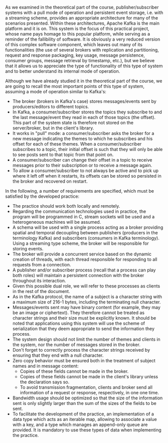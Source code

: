 As we examined in the theoretical part of the course, publisher/subscriber
systems with a pull mode of operation and persistent event storage, i.e. with a
streaming scheme, provides an appropriate architecture for many of the scenarios
presented. Within these architectures, Apache Kafka is the main platform and it
is on. This system is the focus of this practical project, whose name pays
homage to this popular platform, while serving as a reminder of the fallibility
of software. It is obviously a very reduced version of this complex software
component, which leaves out many of its functionalities (the use of several
brokers with replication and partitioning, request and response packaging,
key usage, message persistence, consumer groups, message retrieval by timestamp,
etc.), but we believe that it allows us to appreciate the type of functionality
of this type of system and to better understand its internal mode of operation.


Although we have already studied it in the theoretical part of the course, we
are going to recall the most important points of this type of system, assuming
a mode of operation similar to Kafka's:

- The broker (brokers in Kafka's case) stores messages/events sent by
  producers/editors to different topics.
- In Kafka, a consumer/subscriber stores the topics they subscribe to and the
  last message/event they read in each of those topics (the offset). This part
  of the system state is therefore not stored on the server/broker, but in the
  client's library.
- It works in "pull" mode: a consumer/subscriber asks the broker for a new
  message indicating the themes to which he subscribes and his offset for each
  of these themes. When a consumer/subscriber subscribes to a topic, their
  initial offset is such that they will only be able to see posts sent to that
  topic from that point on.
- A consumer/subscriber can change their offset in a topic to receive messages
  prior to their subscription or to receive a message again.
- To allow a consumer/subscriber to not always be active and to pick up where it
  left off when it restarts, its offsets can be stored so persisted in the
  broker and recovered on restart.

In the following, a number of requirements are specified, which must be
satisfied by the developed practice:
- The practice should work both locally and remotely.
- Regarding the communication technologies used in practice, the program will be
  programmed in C, stream sockets will be used and a heterogeneous machines will
  be assumed.
- A schema will be used with a single process acting as a broker providing
  spatial and temporal decoupling between publishers (producers in the
  terminology Kafka) and subscribers (consumers in Kafka terminology). Using a
  streaming type scheme, the broker will be responsible for storing events.
- The broker will provide a concurrent service based on the dynamic creation of
  threads, with each thread responsible for responding to all requests from a
  connection.
- A publisher and/or subscriber process (recall that a process can play both
  roles) will maintain a persistent connection with the broker throughout its
  interaction.
- Given this possible dual role, we will refer to these processes as clients in
  the rest of the document.
- As in the Kafka protocol, the name of a subject is a character string with a
  maximum size of 216-1 bytes, including the terminating null character.
- Messages/events sent may have binary content (for example, they may be an
  image or ciphertext). They therefore cannot be treated as character strings
  and their size must be explicitly known. It should be noted that applications
  using this system will use the scheme of serialization that they deem
  appropriate to send the information they process.
- The system design should not limit the number of themes and clients in the
  system, nor the number of messages stored in the broker.
- Don't forget to correctly process the character strings received by ensuring
  that they end with a null character.
- Zero copy behavior must be ensured both in the treatment of subject names and
  in message content:
    - Copies of these fields cannot be made in the broker.
    - Copies of these fields cannot be made in the client's library
      unless the declaration says so.
    - To avoid transmission fragmentation, clients and broker send all
      information of a request or response, respectively, in one one time.
- Bandwidth usage should be optimized so that the size of the information sent
  is only slightly larger than the sum of the sizes of the fields to be sent.
- To facilitate the development of the practice, an implementation of a data
  type which acts as an iterable map, allowing to associate a value with a key,
  and a type which manages an append-only queue are provided. It is mandatory
  to use these types of data when implementing the practice.

